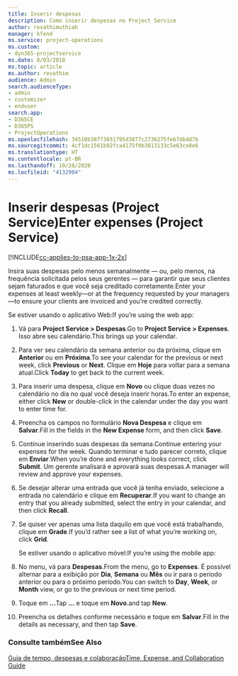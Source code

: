 ```yaml
---
title: Inserir despesas
description: Como inserir despesas no Project Service
author: revathimuthiah
manager: kfend
ms.service: project-operations
ms.custom:
- dyn365-projectservice
ms.date: 8/03/2018
ms.topic: article
ms.author: revathim
audience: Admin
search.audienceType:
- admin
- customizer
- enduser
search.app:
- D365CE
- D365PS
- ProjectOperations
ms.openlocfilehash: 34510b38773031795d3877c2736275fe67dbdd7b
ms.sourcegitcommit: 4cf1dc1561b92fca4175f0b3813133c5e63ce8e6
ms.translationtype: HT
ms.contentlocale: pt-BR
ms.lasthandoff: 10/28/2020
ms.locfileid: "4132904"
---
```

# <a name="enter-expenses-project-service"></a><span data-ttu-id="dd056-103">Inserir despesas (Project Service)</span><span class="sxs-lookup"><span data-stu-id="dd056-103">Enter expenses (Project Service)</span></span>

[!INCLUDE[cc-applies-to-psa-app-1x-2x](../includes/cc-applies-to-psa-app-1x-2x.md)]

<span data-ttu-id="dd056-104">Insira suas despesas pelo menos semanalmente — ou, pelo menos, na frequência solicitada pelos seus gerentes — para garantir que seus clientes sejam faturados e que você seja creditado corretamente.</span><span class="sxs-lookup"><span data-stu-id="dd056-104">Enter your expenses at least weekly—or at the frequency requested by your managers—to ensure your clients are invoiced and you’re credited correctly.</span></span>  
  
 <span data-ttu-id="dd056-105">Se estiver usando o aplicativo Web:</span><span class="sxs-lookup"><span data-stu-id="dd056-105">If you’re using the web app:</span></span>  
  
1. <span data-ttu-id="dd056-106">Vá para **Project Service > Despesas**.</span><span class="sxs-lookup"><span data-stu-id="dd056-106">Go to **Project Service > Expenses**.</span></span> <span data-ttu-id="dd056-107">Isso abre seu calendário.</span><span class="sxs-lookup"><span data-stu-id="dd056-107">This brings up your calendar.</span></span>  
  
2. <span data-ttu-id="dd056-108">Para ver seu calendário da semana anterior ou da próxima, clique em **Anterior** ou em **Próxima**.</span><span class="sxs-lookup"><span data-stu-id="dd056-108">To see your calendar for the previous or next week, click **Previous** or **Next**.</span></span> <span data-ttu-id="dd056-109">Clique em **Hoje** para voltar para a semana atual.</span><span class="sxs-lookup"><span data-stu-id="dd056-109">Click **Today** to get back to the current week.</span></span>  
  
3. <span data-ttu-id="dd056-110">Para inserir uma despesa, clique em **Novo** ou clique duas vezes no calendário no dia no qual você deseja inserir horas.</span><span class="sxs-lookup"><span data-stu-id="dd056-110">To enter an expense, either click **New** or double-click in the calendar under the day you want to enter time for.</span></span>  
  
4. <span data-ttu-id="dd056-111">Preencha os campos no formulário **Nova Despesa** e clique em **Salvar**.</span><span class="sxs-lookup"><span data-stu-id="dd056-111">Fill in the fields in the **New Expense** form, and then click **Save**.</span></span>  
  
5. <span data-ttu-id="dd056-112">Continue inserindo suas despesas da semana.</span><span class="sxs-lookup"><span data-stu-id="dd056-112">Continue entering your expenses for the week.</span></span> <span data-ttu-id="dd056-113">Quando terminar e tudo parecer correto, clique em **Enviar**.</span><span class="sxs-lookup"><span data-stu-id="dd056-113">When you’re done and everything looks correct, click **Submit**.</span></span> <span data-ttu-id="dd056-114">Um gerente analisará e aprovará suas despesas.</span><span class="sxs-lookup"><span data-stu-id="dd056-114">A manager will review and approve your expenses.</span></span>  
  
6. <span data-ttu-id="dd056-115">Se desejar alterar uma entrada que você já tenha enviado, selecione a entrada no calendário e clique em **Recuperar**.</span><span class="sxs-lookup"><span data-stu-id="dd056-115">If you want to change an entry that you already submitted, select the entry in your calendar, and then click **Recall**.</span></span>  
  
7. <span data-ttu-id="dd056-116">Se quiser ver apenas uma lista daquilo em que você está trabalhando, clique em **Grade**.</span><span class="sxs-lookup"><span data-stu-id="dd056-116">If you’d rather see a list of what you’re working on, click **Grid**.</span></span>  
  
   <span data-ttu-id="dd056-117">Se estiver usando o aplicativo móvel:</span><span class="sxs-lookup"><span data-stu-id="dd056-117">If you’re using the mobile app:</span></span>  
  
8. <span data-ttu-id="dd056-118">No menu, vá para **Despesas**.</span><span class="sxs-lookup"><span data-stu-id="dd056-118">From the menu, go to **Expenses**.</span></span>     <span data-ttu-id="dd056-119">É possível alternar para a exibição por **Dia**, **Semana** ou **Mês** ou ir para o período anterior ou para o próximo período.</span><span class="sxs-lookup"><span data-stu-id="dd056-119">You can switch to **Day**, **Week**, or **Month** view, or go to the previous or next time period.</span></span>  
  
9. <span data-ttu-id="dd056-120">Toque em **…**</span><span class="sxs-lookup"><span data-stu-id="dd056-120">Tap **…**</span></span> <span data-ttu-id="dd056-121">e toque em **Novo**.</span><span class="sxs-lookup"><span data-stu-id="dd056-121">and tap **New**.</span></span>  
  
10. <span data-ttu-id="dd056-122">Preencha os detalhes conforme necessário e toque em **Salvar**.</span><span class="sxs-lookup"><span data-stu-id="dd056-122">Fill in the details as necessary, and then tap **Save**.</span></span>  
  
### <a name="see-also"></a><span data-ttu-id="dd056-123">Consulte também</span><span class="sxs-lookup"><span data-stu-id="dd056-123">See Also</span></span>  
 [<span data-ttu-id="dd056-124">Guia de tempo, despesas e colaboração</span><span class="sxs-lookup"><span data-stu-id="dd056-124">Time, Expense, and Collaboration Guide</span></span>](../psa/time-expense-collaboration-guide.md)

